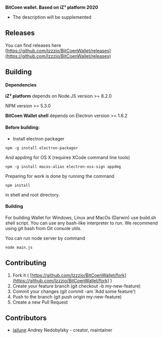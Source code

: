 **BitCoen wallet. Based on iZ³ platform 2020**

* The description will be supplemented

## Releases

You can find releases here [https://github.com/Izzzio/BitCoenWallet/releases](https://github.com/Izzzio/BitCoenWallet/releases)


## Building


#### Dependencies

**iZ³ platform** depends on Node.JS version >= 8.2.0

NPM version >= 5.3.0

**BitCoen Wallet shell** depends on Electron version >= 1.6.2

#### Before building:

- Install electron packager

```
npm -g install electron-packager
```

And appdmg for OS X (requires XCode command line tools)

```
npm -g install macos-alias electron-osx-sign appdmg
```

Preparing for work is done by running the command 
```
npm install
```

in shell and root directory.

#### Building

For building Wallet for Windows, Linux and MacOs (Darwin) use build.sh shell script.
You can use any bash-like interpreter to run. We recommend using git bash from Git console utils.

You can run node server by command

```
node main.js
```

## Contributing

1. Fork it ( [https://github.com/Izzzio/BitCoenWallet/fork](https://github.com/Izzzio/BitCoenWallet/fork) )
2. Create your feature branch (git checkout -b my-new-feature)
3. Commit your changes (git commit -am 'Add some feature')
4. Push to the branch (git push origin my-new-feature)
5. Create a new Pull Request

## Contributors

- [lailune](https://github.com/lailune) Andrey Nedobylsky - creator, maintainer
